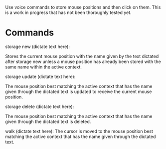 Use voice commands to store mouse positions and then click on them. This is a work in progress that has not been thoroughly tested yet.

# Commands
storage new (dictate text here):

Stores the current mouse position with the name given by the text dictated after storage new unless a mouse position has already been stored with the same name within the active context.

storage update (dictate text here):

The mouse position best matching the active context that has the name given through the dictated text is updated to receive the current mouse position.

storage delete (dictate text here): 

The mouse position best matching the active context that has the name given through the dictated text is deleted.

walk (dictate text here): 
The cursor is moved to the mouse position best matching the active context that has the name given through the dictated text.
